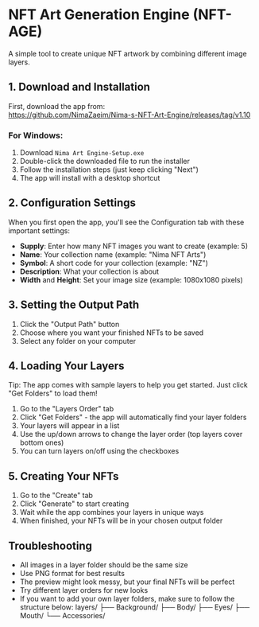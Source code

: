 # NFT Art Generation Engine (NFT-AGE)

A simple tool to create unique NFT artwork by combining different image layers.

## 1. Download and Installation

First, download the app from:  
https://github.com/NimaZaeim/Nima-s-NFT-Art-Engine/releases/tag/v1.10

### For Windows:
1. Download `Nima Art Engine-Setup.exe`
2. Double-click the downloaded file to run the installer
3. Follow the installation steps (just keep clicking "Next")
4. The app will install with a desktop shortcut

## 2. Configuration Settings

When you first open the app, you'll see the Configuration tab with these important settings:

- **Supply**: Enter how many NFT images you want to create (example: 5)
- **Name**: Your collection name (example: "Nima NFT Arts")
- **Symbol**: A short code for your collection (example: "NZ")
- **Description**: What your collection is about
- **Width** and **Height**: Set your image size (example: 1080x1080 pixels)

## 3. Setting the Output Path

1. Click the "Output Path" button
2. Choose where you want your finished NFTs to be saved
3. Select any folder on your computer

## 4. Loading Your Layers
Tip: The app comes with sample layers to help you get started. Just click "Get Folders" to load them!

1. Go to the "Layers Order" tab
2. Click "Get Folders" - the app will automatically find your layer folders
3. Your layers will appear in a list
4. Use the up/down arrows to change the layer order (top layers cover bottom ones)
5. You can turn layers on/off using the checkboxes

## 5. Creating Your NFTs

1. Go to the "Create" tab
3. Click "Generate" to start creating
4. Wait while the app combines your layers in unique ways
5. When finished, your NFTs will be in your chosen output folder

## Troubleshooting

- All images in a layer folder should be the same size
- Use PNG format for best results
- The preview might look messy, but your final NFTs will be perfect
- Try different layer orders for new looks
- If you want to add your own layer folders, make sure to follow the structure below:
   layers/
   ├── Background/
   ├── Body/
   ├── Eyes/
   ├── Mouth/
   └── Accessories/
   ```
